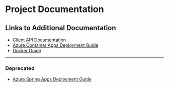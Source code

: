 # Project Documentation

## Links to Additional Documentation

- [Client API Documentation](TAC-RMA%20Case%20API%20ReadMe.md)
- [Azure Container Apps Deployment Guide](ACA-Deployment.md)
- [Docker Guide](Docker.md)

---
### Deprecated
- [Azure Spring Apps Deployment Guide](AzureSpringApps.md)

